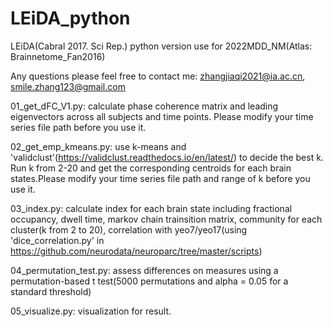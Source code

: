 # LEiDA_python

LEiDA(Cabral 2017. Sci Rep.) python version use for 2022MDD_NM(Atlas: Brainnetome_Fan2016)

Any questions please feel free to contact me: zhangjiaqi2021@ia.ac.cn, smile.zhang123@gmail.com


01_get_dFC_V1.py: calculate phase coherence matrix and leading eigenvectors across all subjects and time points. Please modify your time series file path before you use it.

02_get_emp_kmeans.py: use k-means and 'validclust'(https://validclust.readthedocs.io/en/latest/) to decide the best k. Run k from 2-20 and get the corresponding centroids for each brain states.Please modify your time series file path and range of k before you use it.

03_index.py: calculate index for each brain state including fractional occupancy, dwell time, markov chain trainsition matrix, community for each cluster(k from 2 to 20), correlation with yeo7/yeo17(using 'dice_correlation.py' in https://github.com/neurodata/neuroparc/tree/master/scripts)

04_permutation_test.py: assess differences on measures using a permutation-based t test(5000 permutations and alpha = 0.05 for a standard threshold)

05_visualize.py: visualization for result.
